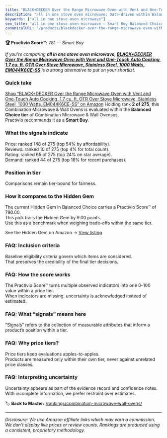 ```yaml
---
title: "BLACK+DECKER Over the Range Microwave Oven with Vent and One-Touch Auto Cooking, 1.7 cu. ft. OTR Over Stove Microwave, Stainless Steel, 1000 Watts, EM044K6CE-SS"
description: "all in one stove oven microwave: Data-driven within Balanced Choice ranking using the Practivio Score™. Positioned by quality, value, demand, findability, mome…"
keywords: ["all in one stove oven microwave"]
seo_title: "all in one stove oven microwave — Smart Buy Balanced Choice (2025)"
canonicalURL: "/products/blackdecker-over-the-range-microwave-oven-with-vent-and-one-touch-auto-cooking-17-cu-ft-otr-over-stove-microwave-stainless-steel-1000-watts-em044k6ce-ss-B0DY16YYPC/"
---
```


**🏆 Practivio Score™:** 781 — _Smart Buy_


*If you're comparing **all in one stove oven microwave**, **[BLACK+DECKER Over the Range Microwave Oven with Vent and One-Touch Auto Cooking, 1.7 cu. ft. OTR Over Stove Microwave, Stainless Steel, 1000 Watts, EM044K6CE-SS](https://www.amazon.com/dp/B0DY16YYPC?tag=practivio-20)** is a strong alternative to put on your shortlist.*
### Quick take
[Shop “BLACK+DECKER Over the Range Microwave Oven with Vent and One-Touch Auto Cooking, 1.7 cu. ft. OTR Over Stove Microwave, Stainless Steel, 1000 Watts, EM044K6CE-SS” on Amazon](https://www.amazon.com/dp/B0DY16YYPC?tag=practivio-20)
Holding rank **2 of 275**, this Combination Microwave & Wall Ovens is evaluated within the **Balanced Choice tier** of Combination Microwave & Wall Ovenses.  
Practivio recommends it as a **Smart Buy**.

### What the signals indicate
Price: ranked 148 of 275 (top 54% by affordability).  
Reviews: ranked 10 of 275 (top 4% for total count).  
Rating: ranked 65 of 275 (top 24% on star average).  
Demand: ranked 44 of 275 (top 16% for recent purchases).

### Position in tier
Comparisons remain tier-bound for fairness.

### How it compares to the Hidden Gem
The current Hidden Gem in Balanced Choice carries a Practivio Score™ of 790.00.  
This pick trails the Hidden Gem by 9.00 points.  
Use this as a benchmark when weighing trade-offs within the same tier.  

See the Hidden Gem on Amazon → [View listing](https://www.amazon.com/dp/B07JYNPTX3?tag=practivio-20)

### FAQ: Inclusion criteria
Baseline eligibility criteria govern which items are considered.  
That preserves the credibility of the final tier decisions.

### FAQ: How the score works
The Practivio Score™ turns multiple observed indicators into one 0–100 value within a price tier.  
When indicators are missing, uncertainty is acknowledged instead of estimated.

### FAQ: What “signals” means here
“Signals” refers to the collection of measurable attributes that inform a product’s position within a tier.

### FAQ: Why price tiers?
Price tiers keep evaluations apples-to-apples.  
Products are measured only within their own tier, never against unrelated price classes.

### FAQ: Interpreting uncertainty
Uncertainty appears as part of the evidence record and confidence notes.  
With incomplete information, we prefer restraint over estimates.


🏷️ **Back to Master:** [/rankings/combination-microwave-wall-ovens/](/rankings/combination-microwave-wall-ovens/)

---
_Disclosure: We use Amazon affiliate links which may earn a commission. We don’t display live prices or review counts. Rankings are produced using a consistent, proprietary methodology._
